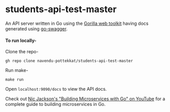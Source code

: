 # students-api-test-master

An API server written in Go using the [Gorilla web toolkit](https://github.com/gorilla/mux) having docs generated using [go-swagger](https://github.com/go-swagger/go-swagger).

#### To run locally-

Clone the repo-

```
gh repo clone navendu-pottekkat/students-api-test-master
```

Run make-

```
make run
```

Open `localhost:9090/docs` to view the API docs.

Check out [Nic Jackson's "Building Microservices with Go" on YouTube](https://www.youtube.com/playlist?list=PLmD8u-IFdreyh6EUfevBcbiuCKzFk0EW_) for a complete guide to building microservices in Go.
